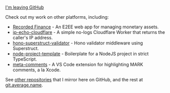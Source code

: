 [I'm leaving GitHub](https://blog.average.name/2023-12-16-leaving-github)

Check out my work on other platforms, including:

- [Recorded Finance](https://codeberg.org/RecordedFinance/recorded-finance) - An E2EE web app for managing monetary assets.
- [ip-echo-cloudflare](https://git.average.name/AverageHelper/ip-echo-cloudflare) - A simple no-logs Cloudflare Worker that returns the caller's IP address.
- [hono-superstruct-validator](https://git.average.name/AverageHelper/hono-superstruct-validator) - Hono validator middleware using Superstruct.
- [node-project-template](https://git.average.name/AverageHelper/node-project-template) - Boilerplate for a NodeJS project in strict TypeScript.
- [meta-comments](https://git.average.name/AverageHelper/meta-comments) - A VS Code extension for highlighting MARK comments, a la Xcode.

See [other repositories](https://github.com/AverageHelper?tab=repositories&q=topic%3Amirror) that I mirror here on GitHub, and the rest at [git.average.name](https://git.average.name/AverageHelper).
